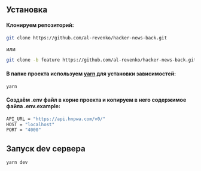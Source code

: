 ## Установка

#### Клонируем репозиторий:

```bash
git clone https://github.com/al-revenko/hacker-news-back.git
```

или

```bash
git clone -b feature https://github.com/al-revenko/hacker-news-back.git
```

#### В папке проекта используем [yarn](https://yarnpkg.com/) для установки зависимостей:

```bash
yarn
```

#### Создаём .env файл в корне проекта и копируем в него содержимое файла .env.example:

```bash
API_URL = "https://api.hnpwa.com/v0/" 
HOST = "localhost"
PORT = "4000"
```

## Запуск dev сервера

```bash
yarn dev
```

